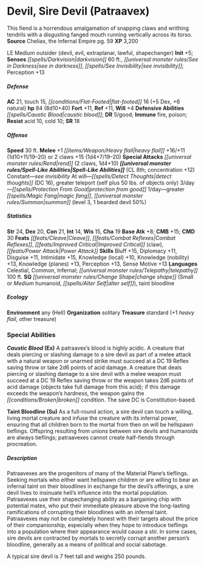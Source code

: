 ﻿---
cssclass: [monsters]
title1: Devil, Sire Devil (Patraavex)
desc_short: This fiend is a horrendous amalgamation of snapping claws and writhing
  tendrils with a disgusting fanged mouth running vertically across its torso.
title2: Sire Devil (Patraavex)
CR: 7
sources:
- name: Cheliax, the Infernal Empire
  page: 59
  link: http://paizo.com/products/btpy9hdv?Pathfinder-Campaign-Setting-Cheliax-The-Infernal-Empire
XP: 3200
alignment: LE
size: Medium
type: outsider
subtypes:
- devil
- evil
- extraplanar
- lawful
- shapechanger
initiative:
  bonus: 5
senses:
  darkvision: 60
  see in darkness: true
  see invisibility: true
AC:
  AC: 21
  touch: 15
  flat_footed: 16
  components:
    dex: 5
    natural: 6
HP:
  HP: 84
  long: 8d10+40
saves:
  fort: 11
  ref: 11
  will: 4
defensive_abilities:
- caustic blood
DR:
- amount: 5
  weakness: good
immunities:
- fire
- poison
resistances:
  acid: 10
  cold: 10
SR: 18
speeds:
  base: 30
attacks:
  melee:
  - - text: +1 heavy flail +16/+11 (1d10+11/19-20)
      entries:
      - - damage: 1d10+11
          crit_range: 19-20
      attack: +1 heavy flail
      bonus:
      - 16
      - 11
  - - text: 2 claws +15 (1d4+7/19-20)
      entries:
      - - damage: 1d4+7
          crit_range: 19-20
      count: 2
      attack: claws
      bonus:
      - 15
  special:
  - rend (2 claws, 1d4+10)
spell_like_abilities:
  entries:
  - name: see invisibility
    source: default
    freq: Constant
  - name: detect thoughts
    source: default
    freq: At will
    DC: 16
  - name: greater teleport
    source: default
    freq: At will
    other: self plus 50 lbs. of objects only
  - name: protection from good
    source: default
    freq: 3/day
  - name: greater magic fang
    source: default
    freq: 1/day
  - name: summon
    source: default
    freq: 1/day
    level: 3
    summons:
    - name: bearded devil
      amount: 1
      chance: 50%
  sources:
  - name: default
    CL: 8
    concentration: 12
ability_scores:
  STR: 24
  DEX: 20
  CON: 21
  INT: 14
  WIS: 15
  CHA: 19
BAB: 8
CMB: 15
CMD: 30
feats:
- name: Cleave
- name: Combat Reflexes
- name: Improved Critical (claw)
- name: Power Attack
skills:
  Bluff: 15
  Diplomacy: 11
  Disguise: 11
  Intimidate: 15
  Knowledge (local): 10
  Knowledge (nobility): 13
  Knowledge (planes): 13
  Perception: 13
  Sense Motive: 13
languages:
- Celestial
- Common
- Infernal
- telepathy 100 ft.
special_qualities:
- change shape (Small or Medium humanoid, alter self)
- taint bloodline
ecology:
  environment: any (Hell)
  organization: solitary
  treasure_type: standard
  treasure:
  - +1 heavy flail
  - other treasure
special_abilities:
  Caustic Blood (Ex): A patraavex's blood is highly acidic. A creature that deals
    piercing or slashing damage to a sire devil as part of a melee attack with a natural
    weapon or unarmed strike must succeed at a DC 19 Reflex saving throw or take 2d6
    points of acid damage. A creature that deals piercing or slashing damage to a
    sire devil with a melee weapon must succeed at a DC 19 Reflex saving throw or
    the weapon takes 2d6 points of acid damage (objects take full damage from this
    acid); if this damage exceeds the weapon's hardness, the weapon gains the broken
    condition. The save DC is Constitution-based.
  Taint Bloodline (Su): As a full-round action, a sire devil can touch a willing,
    living mortal creature and infuse the creature with its infernal power, ensuring
    that all children born to the mortal from then on will be hellspawn tieflings.
    Offspring resulting from unions between sire devils and humanoids are always tieflings;
    patraavexes cannot create half-fiends through procreation.
desc_long: |-
  Patraavexes are the progenitors of many of the Material Plane's tieflings. Seeking mortals who either want hellspawn children or are willing to bear an infernal taint on their bloodlines in exchange for the devil's offerings, a sire devil lives to insinuate hell's influence into the mortal population. Patraavexes use their shapechanging ability as a bargaining chip with potential mates, who put their immediate pleasure above the long-lasting ramifications of corrupting their bloodlines with an infernal taint. Patraavexes may not be completely honest with their targets about the price of their companionship, especially when they hope to introduce tieflings into a population where their appearance would cause a stir. In some cases, sire devils are contracted by mortals to secretly corrupt another person's bloodline, generally as a means of political and social sabotage.

  A typical sire devil is 7 feet tall and weighs 250 pounds.

---

# Devil, Sire Devil (Patraavex)
This fiend is a horrendous amalgamation of snapping claws and writhing tendrils with a disgusting fanged mouth running vertically across its torso.
**Source** Cheliax, the Infernal Empire pg. 59
**XP** 3,200

LE Medium outsider (devil, evil, extraplanar, lawful, shapechanger)
**Init** +5; **Senses** _[[spells/Darkvision|darkvision]]_ 60 ft., _[[universal monster rules/See in Darkness|see in darkness]]_, _[[spells/See Invisibility|see invisibility]]_; Perception +13

##### Defense

**AC** 21, touch 15, _[[conditions/Flat-Footed|flat-footed]]_ 16 (+5 Dex, +6 natural)
**hp** 84 (8d10+40)
**Fort** +11, **Ref** +11, **Will** +4
**Defensive Abilities** _[[spells/Caustic Blood|caustic blood]]_; **DR** 5/good; **Immune** fire, poison; **Resist** acid 10, cold 10; **SR** 18

##### Offense
**Speed** 30 ft.
**Melee** +1 _[[items/Weapon/Heavy flail|heavy flail]]_ +16/+11 (1d10+11/19–20) or 2 claws +15 (1d4+7/19–20)
**Special Attacks** _[[universal monster rules/Rend|rend]]_ (2 claws, 1d4+10)
**_[[universal monster rules/Spell-Like Abilities|Spell-Like Abilities]]_** (CL 8th; concentration +12)
Constant—_see invisibility_
At will—_[[spells/Detect Thoughts|detect thoughts]]_ (DC 16), greater teleport (self plus 50 lbs. of objects only)
3/day—_[[spells/Protection From Good|protection from good]]_
1/day—greater _[[spells/Magic Fang|magic fang]]_, _[[universal monster rules/Summon|summon]]_ (level 3, 1 bearded devil 50%)

##### Statistics
**Str** 24, **Dex** 20, **Con** 21, **Int** 14, **Wis** 15, **Cha** 19
**Base Atk** +8; **CMB** +15; **CMD** 30
**Feats** _[[feats/Cleave|Cleave]]_, _[[feats/Combat Reflexes|Combat Reflexes]]_, _[[feats/Improved Critical|Improved Critical]]_ (claw), _[[feats/Power Attack|Power Attack]]_
**Skills** Bluff +15, Diplomacy +11, Disguise +11, Intimidate +15, Knowledge (local) +10, Knowledge (nobility) +13, Knowledge (planes) +13, Perception +13, Sense Motive +13
**Languages** Celestial, Common, Infernal; _[[universal monster rules/Telepathy|telepathy]]_ 100 ft.
**SQ** _[[universal monster rules/Change Shape|change shape]]_ (Small or _Medium_ humanoid, _[[spells/Alter Self|alter self]]_), taint bloodline

##### Ecology

**Environment** any (Hell)
**Organization** solitary
**Treasure** standard (+1 _heavy flail_, other treasure)

### Special Abilities

**_Caustic Blood_ (Ex)** A patraavex’s blood is highly acidic. A creature that deals piercing or slashing damage to a sire devil as part of a melee attack with a natural weapon or unarmed strike must succeed at a DC 19 Reflex saving throw or take 2d6 points of acid damage. A creature that deals piercing or slashing damage to a sire devil with a melee weapon must succeed at a DC 19 Reflex saving throw or the weapon takes 2d6 points of acid damage (objects take full damage from this acid); if this damage exceeds the weapon’s hardness, the weapon gains the _[[conditions/Broken|broken]]_ condition. The save DC is Constitution-based.

**Taint Bloodline (Su)** As a full-round action, a sire devil can touch a willing, living mortal creature and infuse the creature with its infernal power, ensuring that all children born to the mortal from then on will be hellspawn tieflings. Offspring resulting from unions between sire devils and humanoids are always tieflings; patraavexes cannot create half-fiends through procreation.

##### Description

Patraavexes are the progenitors of many of the Material Plane’s tieflings. Seeking mortals who either want hellspawn children or are willing to bear an infernal taint on their bloodlines in exchange for the devil’s offerings, a sire devil lives to insinuate hell’s influence into the mortal population. Patraavexes use their shapechanging ability as a bargaining chip with potential mates, who put their immediate pleasure above the long-lasting ramifications of corrupting their bloodlines with an infernal taint. Patraavexes may not be completely honest with their targets about the price of their companionship, especially when they hope to introduce tieflings into a population where their appearance would cause a stir. In some cases, sire devils are contracted by mortals to secretly corrupt another person’s bloodline, generally as a means of political and social sabotage.

A typical sire devil is 7 feet tall and weighs 250 pounds.